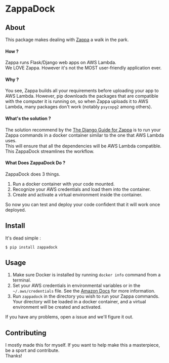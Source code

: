 # ZappaDock
## About
This package makes dealing with [Zappa](https://github.com/zappa/Zappa) a walk in the park.
#### How ?
Zappa runs Flask/Django web apps on AWS Lambda.  
We LOVE Zappa. However it's not the MOST user-friendly application ever.
#### Why ?
You see, Zappa builds all your requirements before uploading your app to AWS Lambda. However, pip downloads the packages that are compatible with the computer it is running on, so when Zappa uploads it to AWS Lambda, many packages don't work (notably `psycopg2` among others).
#### What's the solution ?
The solution recommend by the [The Django Guide for Zappa](https://romandc.com/zappa-django-guide/) is to run your Zappa commands in a docker container similar to the one that AWS Lambda uses.  
This will ensure that all the dependencies will be AWS Lambda compatible. 
This ZappaDock streamlines the workflow.
#### What Does ZappaDock Do ?
ZappaDock does 3 things.
1. Run a docker container with your code mounted.
2. Recognize your AWS credentials and load them into the container.
3. Create and activate a virtual environment inside the container.  

So now you can test and deploy your code confident that it will work once deployed.  


## Install 
It's dead simple :
```
$ pip install zappadock
```


## Usage 
1. Make sure Docker is installed by running `docker info` command from a terminal.
2. Set your AWS credentials in environmental variables or in the `~/.aws/credentials` file.  See the [Amazon Docs](https://boto3.amazonaws.com/v1/documentation/api/latest/guide/credentials.html#environment-variables) for more information.
3. Run `zappadock` in the directory you wish to run your Zappa commands.  
Your directory will be loaded in a docker container, and a virtual environment will be created and activated.  

If you have any problems, open a issue and we'll figure it out.


## Contributing
I mostly made this for myself.  If you want to help make this a masterpiece, be a sport and contribute.  
Thanks!

